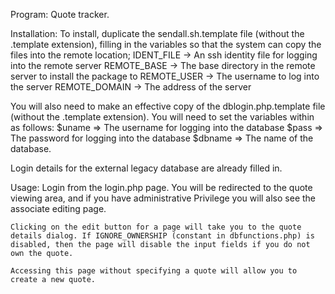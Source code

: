 Program: Quote tracker.

Installation:
  To install, duplicate the sendall.sh.template file (without the .template extension), filling in the variables so that the system can copy the files into the remote location;
    IDENT_FILE    -> An ssh identity file for logging into the remote server
    REMOTE_BASE   -> The base directory in the remote server to install the package to
    REMOTE_USER   -> The username to log into the server
    REMOTE_DOMAIN -> The address of the server

  You will also need to make an effective copy of the dblogin.php.template file (without the .template extension).
  You will need to set the variables within as follows:
    $uname => The username for logging into the database
    $pass =>  The password for logging into the database
    $dbname =>  The name of the database.


  Login details for the external legacy database are already filled in.

  Usage:
    Login from the login.php page. You will be redirected to the quote viewing area, and if you have administrative Privilege you will also see the associate editing page.

    Clicking on the edit button for a page will take you to the quote details dialog. If IGNORE_OWNERSHIP (constant in dbfunctions.php) is disabled, then the page will disable the input fields if you do not own the quote.

    Accessing this page without specifying a quote will allow you to create a new quote.
